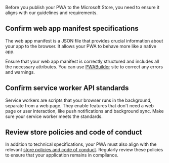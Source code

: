 Before you publish your PWA to the Microsoft Store, you need to ensure it aligns with our guidelines and requirements. 

## Confirm web app manifest specifications

The web app manifest is a JSON file that provides crucial information about your app to the browser. It allows your PWA to behave more like a native app.

Ensure that your web app manifest is correctly structured and includes all the necessary attributes. You can use [PWABuilder](https://aka.ms/pwa/mslearn/data) site to correct any errors and warnings.

## Confirm service worker API standards

Service workers are scripts that your browser runs in the background, separate from a web page. They enable features that don't need a web page or user interaction, like push notifications and background sync. Make sure your service worker meets the standards.

## Review store policies and code of conduct

In addition to technical specifications, your PWA must also align with the relevant [store policies and code of conduct](/windows/apps/publish/store-policies-and-code-of-conduct). Regularly review these policies to ensure that your application remains in compliance.

